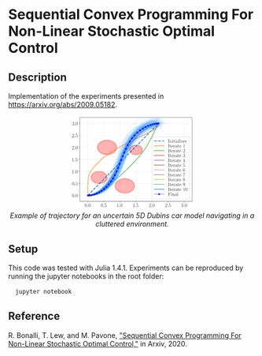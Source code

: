 # Sequential Convex Programming For Non-Linear Stochastic Optimal Control

## Description

Implementation of the experiments presented in https://arxiv.org/abs/2009.05182.

<p align="center">
  <img src="results/dubins5D/0_noxylabels.png" width="50%"/>
  <br /><em>Example of trajectory for an uncertain 5D Dubins car model navigating in a cluttered environment.</em>
</p>

## Setup

This code was tested with Julia 1.4.1. Experiments can be reproduced by running the jupyter notebooks in the root folder:
```bash
  jupyter notebook
```

## Reference

R. Bonalli, T. Lew, and M. Pavone, ["Sequential Convex Programming For Non-Linear Stochastic Optimal Control,"](https://arxiv.org/abs/2009.05182) in Arxiv, 2020.